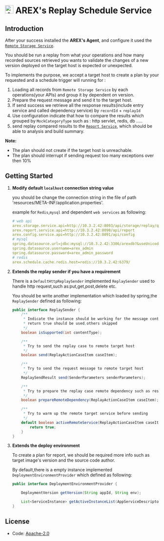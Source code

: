 # <img src="https://avatars.githubusercontent.com/u/103105168?s=200&v=4" alt="Arex Icon" width="27" height=""> AREX's Replay Schedule Service

## Introduction

 After your success installed the **AREX's Agent**, and configure it used the [`Remote Storage Service`](https://github.com/arextest/arex-storage).
 
 You should be run a replay from what your operations and how many recorded sources retrieved you wants to 
 validate the changes of a new version deployed on the target host is expected or unexpected.
  
 To implements the purpose, we accept a target host to create a plan by your requested and a schedule trigger will running for :
 
  1. Loading all records from `Remote Storage Service` by each operations(your APIs) and group it by dependent on version.
  1. Prepare the request message and send it to the target host.
  1. If send success we retrieve all the response results(include entry service and called dependency service) by `recordId` + `replayId`
  1. Use configuration indicate that how to compare the results which grouped by `MockCategoryType` such as : http servlet, redis, db .....
  1. send replay compared results to the [`Report Service`](https://github.com/arextest/arex-report), which should be able to analysis and build summary.
 
 **Note:**
 * The plan should not create if the target host is unreachable.
 * The plan should interrupt if sending request too many exceptions over then 10%

## Getting Started

  1. **Modify default `localhost` connection string value**
  
      you should be change the connection string in the file of path 'resources/META-INF/application.properties'.
      
      example for `Redis`,`mysql` and dependent `web services` as following:
      ```yaml
     # web api
     arex.storage.service.api=http://10.3.2.42:8093/api/storage/replay/query
     arex.report.service.api=http://10.3.2.42:8090/api/report
     arex.config.service.api=http://10.3.2.42:8091/api/config
     # mysql
     spring.datasource.url=jdbc:mysql://10.3.2.42:3306/arexdb?&useUnicode=true&characterEncoding=UTF-8
     spring.datasource.username=arex_admin
     spring.datasource.password=arex_admin_password
     # redis
     arex.schedule.cache.redis.host=redis://10.3.2.42:6379/
      ```
  1. **Extends the replay sender if you have a requirement**
  
     There is a `DefaultHttpReplaySender` implemented `ReplaySender` used to handle http request,such as:put,get,post,delete etc.
     
     You should be write another implementation which loaded by spring,the `ReplaySender` defined as following:
     
     ```java
     public interface ReplaySender {
         /**
          * Indicate the instance should be working for the message content type,
          * return true should be used,others skipped
          */
         boolean isSupported(int contentType);
     
         /**
          * Try to send the replay case to remote target host
          */
         boolean send(ReplayActionCaseItem caseItem);
     
         /**
          * Try to send the request message to remote target host
          */
         ReplaySendResult send(SenderParameters senderParameters);
     
         /**
          * Try to prepare the replay case remote dependency such as resume config files
          */
         boolean prepareRemoteDependency(ReplayActionCaseItem caseItem);
     
         /**
          * Try to warm up the remote target service before sending
          */
         default boolean activeRemoteService(ReplayActionCaseItem caseItem) {
             return true;
         }
     }
     ```
  1. **Extends the deploy environment** 
     
     To create a plan for report, we should be required more info such as target image's version and the source code author.
     
     By default,there is a empty instance implemented `DeploymentEnvironmentProvider` which defined as following:
     
     ```java
     public interface DeploymentEnvironmentProvider {
     
         DeploymentVersion getVersion(String appId, String env);
     
         List<ServiceInstance> getActiveInstanceList(AppServiceDescriptor serviceDescriptor, String env);
     }
     ```
## License
- Code: [Apache-2.0](https://github.com/arextest/arex-agent-java/blob/LICENSE)
